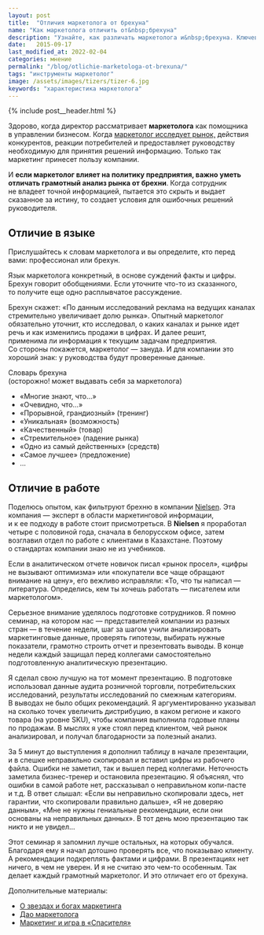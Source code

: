 ```yaml
---
layout: post
title:  "Отличия маркетолога от брехуна"
name: "Как маркетолога отличить от&nbsp;брехуна"
description: "Узнайте, как различать маркетолога и&nbsp;брехуна. Ключевые признаки и&nbsp;отличия, важные советы для принятия правильных решений в&nbsp;маркетинге. "
date:   2015-09-17
last_modified_at: 2022-02-04
categories: мнение
permalink: "/blog/otlichie-marketologa-ot-brexuna/"
tags: "инструменты маркетолог"
image: /assets/images/tizers/tizer-6.jpg
keywords: "характеристика маркетолога"
---
```


{% include post__header.html %}


<p>Здорово, когда директор рассматривает <b>маркетолога</b> как помощника в&nbsp;управлении бизнесом. Когда <a class="link" href="/blog/3-pravila-marketingovyx-issledovanij/" title="правила маркетинговых исследований">маркетолог исследует рынок,</a> действия конкурентов, реакции потребителей и&nbsp;предоставляет руководству необходимую для принятия решений информацию. Только так маркетинг принесет пользу компании.</p>
<p>И&nbsp;<strong>если маркетолог влияет на&nbsp;политику предприятия, важно уметь отличать грамотный анализ рынка от&nbsp;брехни</strong>. Когда сотрудник не&nbsp;владеет точной информацией, пытается это скрыть и&nbsp;выдает сказанное за&nbsp;истину, то&nbsp;создает условия для ошибочных решений руководителя.</p>


<section class="row-gap--m">
<h2 class="section__title h1 bold">Отличие в&nbsp;языке</h2>
<p>Прислушайтесь к&nbsp;словам маркетолога и&nbsp;вы&nbsp;определите, кто перед вами: профессионал или брехун.</p>
<p>Язык маркетолога конкретный, в&nbsp;основе суждений факты и&nbsp;цифры. Брехун говорит обобщениями. Если уточните что-то из&nbsp;сказанного, то&nbsp;получите еще одно расплывчатое рассуждение.</p>

<p>Брехун скажет: «По&nbsp;данным исследований реклама на&nbsp;ведущих каналах стремительно увеличивает долю рынка». Опытный маркетолог обязательно уточнит, кто исследовал, о&nbsp;каких каналах и&nbsp;рынке идет речь и&nbsp;как изменились продажи в&nbsp;цифрах. И&nbsp;далее решит, применима&nbsp;ли информация к&nbsp;текущим задачам предприятия. Со&nbsp;стороны покажется, маркетолог&nbsp;— зануда. И&nbsp;для компании это хороший знак: у&nbsp;руководства будут проверенные данные.</p>

<div class="post__note">
<p class="bold">Словарь брехуна<br/>
(осторожно! может выдавать себя за&nbsp;маркетолога)
</p>
<ul class="list-reset additive-spacing mt-m">
	<li>«Многие знают, что...»</li>
	<li>«Очевидно, что...»</li>
	<li>«Прорывной, грандиозный» (тренинг)</li>
	<li>«Уникальная» (возможность)</li>
	<li>«Качественный» (товар)</li>
	<li>«Стремительное» (падение рынка)</li>
	<li>«Одно из самый действенных» (средств)</li>
	<li>«Самое лучшее» (предложение)</li>
	<li>...</li>
</ul>
</div>
</section>

<section class="row-gap--m" id="nielsen">
<h2 class="section__title h1 bold">Отличие в&nbsp;работе</h2>
<p>Поделюсь опытом, как фильтруют брехню в&nbsp;компании <a class="link" href="https://global.nielsen.com/">Nielsen</a>. Эта компания&nbsp;— эксперт в&nbsp;области маркетинговой информации, и&nbsp;к&nbsp;ее&nbsp;подходу в&nbsp;работе стоит присмотреться. В&nbsp;<b>Nielsen</b> я&nbsp;проработал четыре с&nbsp;половиной года, сначала в&nbsp;белорусском офисе, затем возглавил отдел по&nbsp;работе с&nbsp;клиентами в&nbsp;Казахстане. Поэтому о&nbsp;стандартах компании знаю не&nbsp;из&nbsp;учебников.</p>
<p>Если в&nbsp;аналитическом отчете новичок писал «рынок просел», «цифры не&nbsp;вызывают оптимизма» или «покупатели все чаще обращают внимание на&nbsp;цену», его вежливо исправляли: «То, что ты&nbsp;написал&nbsp;— литература. Определись, кем ты&nbsp;хочешь работать&nbsp;— писателем или маркетологом».</p>
<p>Серьезное внимание уделялось подготовке сотрудников. Я&nbsp;помню семинар, на&nbsp;котором нас&nbsp;— представителей компании из&nbsp;разных стран&nbsp;— в&nbsp;течение недели, шаг за&nbsp;шагом учили анализировать маркетинговые данные, проверять гипотезы, выбирать нужные показатели, грамотно строить отчет и&nbsp;презентовать выводы. В&nbsp;конце недели каждый защищал перед коллегами самостоятельно подготовленную аналитическую презентацию.</p>
<p>Я&nbsp;сделал свою лучшую на&nbsp;тот момент презентацию. В&nbsp;подготовке использовал данные аудита розничной торговли, потребительских исследований, результаты исследований по&nbsp;смежным категориям. В&nbsp;выводах не&nbsp;было общих рекомендаций. Я&nbsp;аргументированно указывал на&nbsp;сколько точек увеличить дистрибуцию, в&nbsp;каком регионе и&nbsp;какого товара (на&nbsp;уровне SKU), чтобы компания выполнила годовые планы по&nbsp;продажам. В&nbsp;мыслях я&nbsp;уже стоял перед клиентом, чей рынок анализировал, и&nbsp;получал благодарности за&nbsp;полезный анализ.</p>
<p>За&nbsp;5&nbsp;минут до&nbsp;выступления я&nbsp;дополнил таблицу в&nbsp;начале презентации, и&nbsp;в&nbsp;спешке неправильно скопировал и&nbsp;вставил цифры из&nbsp;рабочего файла. Ошибки не&nbsp;заметил, так и&nbsp;вышел перед коллегами. Неточность заметила бизнес-тренер и&nbsp;остановила презентацию. Я&nbsp;объяснял, что ошибки в&nbsp;самой работе нет, рассказывал о&nbsp;неправильном копи-пасте и&nbsp;т.д. В&nbsp;ответ слышал: «Если вы&nbsp;неправильно скопировали здесь, нет гарантии, что скопировали правильно дальше», «Я&nbsp;не&nbsp;доверяю данным», «Мне не&nbsp;нужны гениальные рекомендации, если они основаны на&nbsp;неправильных данных». В&nbsp;тот день мою презентацию так никто и&nbsp;не&nbsp;увидел...</p>
<p>Этот семинар я&nbsp;запомнил лучше остальных, на&nbsp;которых обучался. Благодаря ему я&nbsp;начал дотошно проверять все, что показываю клиенту. А&nbsp;рекомендации подкреплять фактами и&nbsp;цифрами. В&nbsp;презентациях нет ничего, в&nbsp;чем не&nbsp;уверен. И&nbsp;я&nbsp;не&nbsp;считаю это чем-то особенным. Так делает каждый грамотный маркетолог. И&nbsp;это отличает его от&nbsp;брехуна.</p>
</section>

<footer class="additive-spacing">
<p class="mb-m mt-m"> Дополнительные материалы:</p>
<ul class="addictive-spacing">
<li class="list-li">
  <a href="/blog/stars/" class="link"> О&nbsp;звездах и&nbsp;богах маркетинга</a>
</li>
<li class="list-li">
  <a href="/blog/put-marketologa/" class="link"> Дао маркетолога</a>
</li>
<li class="list-li">
  <a href="/blog/igra/" class="link"> Маркетинг и&nbsp;игра в&nbsp;«Cпасителя»</a>
</li>
</ul>
</footer>